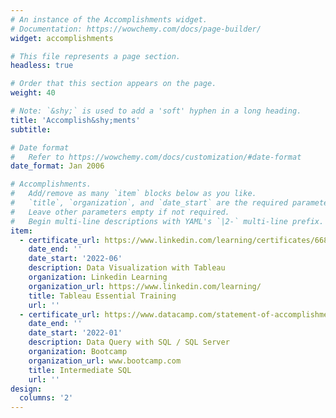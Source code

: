 ```yaml
---
# An instance of the Accomplishments widget.
# Documentation: https://wowchemy.com/docs/page-builder/
widget: accomplishments

# This file represents a page section.
headless: true

# Order that this section appears on the page.
weight: 40

# Note: `&shy;` is used to add a 'soft' hyphen in a long heading.
title: 'Accomplish&shy;ments'
subtitle:

# Date format
#   Refer to https://wowchemy.com/docs/customization/#date-format
date_format: Jan 2006

# Accomplishments.
#   Add/remove as many `item` blocks below as you like.
#   `title`, `organization`, and `date_start` are the required parameters.
#   Leave other parameters empty if not required.
#   Begin multi-line descriptions with YAML's `|2-` multi-line prefix.
item:
  - certificate_url: https://www.linkedin.com/learning/certificates/6683bc94468af02d80ae5986304bd5aaf776cb1d265a5d9a266c73a0433108e0?trk=share_certificate
    date_end: ''
    date_start: '2022-06'
    description: Data Visualization with Tableau
    organization: Linkedin Learning
    organization_url: https://www.linkedin.com/learning/
    title: Tableau Essential Training
    url: ''
  - certificate_url: https://www.datacamp.com/statement-of-accomplishment/course/81e09b4e19cdec6e2e8a94da87ddfc61eab4047d?share=true
    date_end: ''
    date_start: '2022-01'
    description: Data Query with SQL / SQL Server
    organization: Bootcamp
    organization_url: www.bootcamp.com
    title: Intermediate SQL
    url: ''
design:
  columns: '2'
---
```

